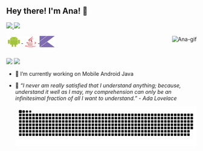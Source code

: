 ## Hey there! I'm Ana! 👋
<div>
  <a href="https://github.com/anabibelforscher">
    <img height="150em" src="https://github-readme-stats.vercel.app/api/top-langs/?username=anabibelforscher&layout=compact&langs_count=6&theme=material-palenight"/>
  <img height="150em" src="https://github-readme-stats.vercel.app/api?username=anabibelforscher&show_icons=true&theme=material-palenight&include_all_commits=true&count_private=true"/>
 </div>
 <div style="display: inline_block"><br>
    <img align="center" alt="Ana-Android" height="30" width="40" src="https://raw.githubusercontent.com/devicons/devicon/master/icons/android/android-plain.svg">
    <img align="center" alt="Ana-Java" height="30" width="40" src="https://raw.githubusercontent.com/devicons/devicon/master/icons/java/java-plain.svg">
   <img align="center" alt="Ana-Java" height="30" width="40" src="https://raw.githubusercontent.com/devicons/devicon/master/icons/kotlin/kotlin-plain.svg">
  <img align="right" alt="Ana-gif" src="https://i.picasion.com/pic91/56edb19290c3f628de6de201a021dd9a.gif"  border="0"">
</div>
    
  ##
 
<div> 
  <a href = "mailto:anaolivercontact@gmail.com"><img src="https://img.shields.io/badge/-Gmail-%23333?style=for-the-badge&logo=gmail&logoColor=white" target="_blank"></a>
  <a href="https://www.linkedin.com/in/ana-flavia-oliver/" target="_blank"><img src="https://img.shields.io/badge/-LinkedIn-%230077B5?style=for-the-badge&logo=linkedin&logoColor=white" target="_blank"></a> 
 
- 🔭 I’m currently working on Mobile Android Java
- 🌱 <i>“I never am really satisfied that I understand anything; because, understand it well as I may, my comprehension can only be an infinitesimal fraction of all I want to understand.” - Ada Lovelace</i>

  ![Snake animation](https://github.com/anabibelforscher/anabibelforscher/blob/output/github-contribution-grid-snake.svg)
 
</div>
  
